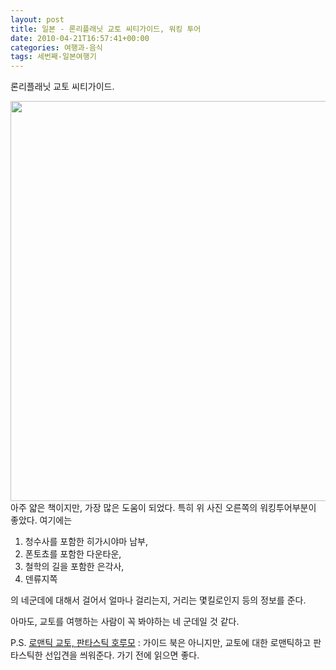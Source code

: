 ```yaml
---
layout: post
title: 일본 - 론리플래닛 교토 씨티가이드, 워킹 투어
date: 2010-04-21T16:57:41+00:00
categories: 여행과-음식
tags: 세번째-일본여행기
---
```

론리플래닛 교토 씨티가이드.

<img class="aligncenter" alt="" src="http://jinto.pe.kr/wp-content/uploads/1/cfile21.uf.1356BA244BC2E5E84D4E00.jpg" width="640" />
아주 얇은 책이지만, 가장 많은 도움이 되었다. 특히 위 사진 오른쪽의 워킹투어부분이 좋았다. 여기에는

1. 청수사를 포함한 히가시야마 남부,
2. 폰토쵸를 포함한 다운타운,
3. 철학의 길을 포함한 은각사,
4. 덴류지쪽

의 네군데에 대해서 걸어서 얼마나 걸리는지, 거리는 몇킬로인지 등의 정보를 준다.

아마도, 교토를 여행하는 사람이 꼭 봐야하는 네 군데일 것 같다.

P.S. <a href="http://www.aladdin.co.kr/shop/wproduct.aspx?ISBN=8901092344&amp;ttbkey=ttbjinto1216001&amp;COPYPaper=1">로맨틱 교토, 판타스틱 호루모</a> : 가이드 북은 아니지만, 교토에 대한 로맨틱하고 판타스틱한 선입견을 씌워준다. 가기 전에 읽으면 좋다.
<div class="ttbReview"></div>
